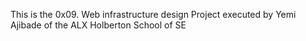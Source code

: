 This is the 0x09. Web infrastructure design Project
executed by Yemi Ajibade of the ALX Holberton School of SE
